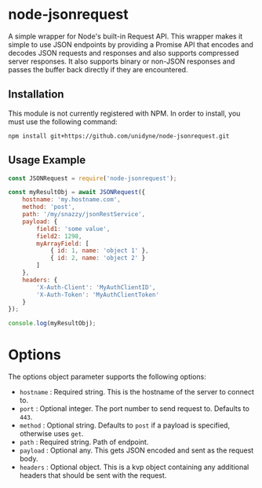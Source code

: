 # node-jsonrequest

A simple wrapper for Node's built-in Request API. This wrapper makes it simple to use JSON endpoints by providing a Promise API that encodes and decodes JSON requests and responses and also supports compressed server responses. It also supports binary or non-JSON responses and passes the buffer back directly if they are encountered.

## Installation
This module is not currently registered with NPM. In order to install, you must use the following command:

`npm install git+https://github.com/unidyne/node-jsonrequest.git`

## Usage Example

```js
const JSONRequest = require('node-jsonrequest');

const myResultObj = await JSONRequest({
	hostname: 'my.hostname.com',
	method: 'post',
	path: '/my/snazzy/jsonRestService',
	payload: {
		field1: 'some value',
		field2: 1298,
		myArrayField: [
			{ id: 1, name: 'object 1' },
			{ id: 2, name: 'object 2' }
		]
	},
	headers: {
		'X-Auth-Client': 'MyAuthClientID',
		'X-Auth-Token': 'MyAuthClientToken'
	}
});

console.log(myResultObj);

```

# Options
The options object parameter supports the following options:
* `hostname` : Required string. This is the hostname of the server to connect to.
* `port` : Optional integer. The port number to send request to. Defaults to `443`.
* `method` : Optional string. Defaults to `post` if a payload is specified, otherwise uses `get`.
* `path` : Required string. Path of endpoint.
* `payload` : Optional any. This gets JSON encoded and sent as the request body.
* `headers` : Optional object. This is a kvp object containing any additional headers that should be sent with the request.
